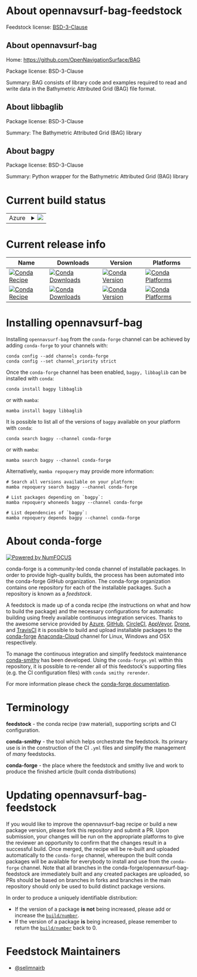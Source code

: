 About opennavsurf-bag-feedstock
===============================

Feedstock license: [BSD-3-Clause](https://github.com/conda-forge/opennavsurf-bag-feedstock/blob/main/LICENSE.txt)


About opennavsurf-bag
---------------------

Home: https://github.com/OpenNavigationSurface/BAG

Package license: BSD-3-Clause

Summary: BAG consists of library code and examples required to read and write data in the Bathymetric Attributed 
Grid (BAG) file format.


About libbaglib
---------------



Package license: BSD-3-Clause

Summary: The Bathymetric Attributed Grid (BAG) library

About bagpy
-----------



Package license: BSD-3-Clause

Summary: Python wrapper for the Bathymetric Attributed Grid (BAG) library

Current build status
====================


<table>
    
  <tr>
    <td>Azure</td>
    <td>
      <details>
        <summary>
          <a href="https://dev.azure.com/conda-forge/feedstock-builds/_build/latest?definitionId=20651&branchName=main">
            <img src="https://dev.azure.com/conda-forge/feedstock-builds/_apis/build/status/opennavsurf-bag-feedstock?branchName=main">
          </a>
        </summary>
        <table>
          <thead><tr><th>Variant</th><th>Status</th></tr></thead>
          <tbody><tr>
              <td>linux_64</td>
              <td>
                <a href="https://dev.azure.com/conda-forge/feedstock-builds/_build/latest?definitionId=20651&branchName=main">
                  <img src="https://dev.azure.com/conda-forge/feedstock-builds/_apis/build/status/opennavsurf-bag-feedstock?branchName=main&jobName=linux&configuration=linux%20linux_64_" alt="variant">
                </a>
              </td>
            </tr><tr>
              <td>osx_64</td>
              <td>
                <a href="https://dev.azure.com/conda-forge/feedstock-builds/_build/latest?definitionId=20651&branchName=main">
                  <img src="https://dev.azure.com/conda-forge/feedstock-builds/_apis/build/status/opennavsurf-bag-feedstock?branchName=main&jobName=osx&configuration=osx%20osx_64_" alt="variant">
                </a>
              </td>
            </tr><tr>
              <td>win_64</td>
              <td>
                <a href="https://dev.azure.com/conda-forge/feedstock-builds/_build/latest?definitionId=20651&branchName=main">
                  <img src="https://dev.azure.com/conda-forge/feedstock-builds/_apis/build/status/opennavsurf-bag-feedstock?branchName=main&jobName=win&configuration=win%20win_64_" alt="variant">
                </a>
              </td>
            </tr>
          </tbody>
        </table>
      </details>
    </td>
  </tr>
</table>

Current release info
====================

| Name | Downloads | Version | Platforms |
| --- | --- | --- | --- |
| [![Conda Recipe](https://img.shields.io/badge/recipe-bagpy-green.svg)](https://anaconda.org/conda-forge/bagpy) | [![Conda Downloads](https://img.shields.io/conda/dn/conda-forge/bagpy.svg)](https://anaconda.org/conda-forge/bagpy) | [![Conda Version](https://img.shields.io/conda/vn/conda-forge/bagpy.svg)](https://anaconda.org/conda-forge/bagpy) | [![Conda Platforms](https://img.shields.io/conda/pn/conda-forge/bagpy.svg)](https://anaconda.org/conda-forge/bagpy) |
| [![Conda Recipe](https://img.shields.io/badge/recipe-libbaglib-green.svg)](https://anaconda.org/conda-forge/libbaglib) | [![Conda Downloads](https://img.shields.io/conda/dn/conda-forge/libbaglib.svg)](https://anaconda.org/conda-forge/libbaglib) | [![Conda Version](https://img.shields.io/conda/vn/conda-forge/libbaglib.svg)](https://anaconda.org/conda-forge/libbaglib) | [![Conda Platforms](https://img.shields.io/conda/pn/conda-forge/libbaglib.svg)](https://anaconda.org/conda-forge/libbaglib) |

Installing opennavsurf-bag
==========================

Installing `opennavsurf-bag` from the `conda-forge` channel can be achieved by adding `conda-forge` to your channels with:

```
conda config --add channels conda-forge
conda config --set channel_priority strict
```

Once the `conda-forge` channel has been enabled, `bagpy, libbaglib` can be installed with `conda`:

```
conda install bagpy libbaglib
```

or with `mamba`:

```
mamba install bagpy libbaglib
```

It is possible to list all of the versions of `bagpy` available on your platform with `conda`:

```
conda search bagpy --channel conda-forge
```

or with `mamba`:

```
mamba search bagpy --channel conda-forge
```

Alternatively, `mamba repoquery` may provide more information:

```
# Search all versions available on your platform:
mamba repoquery search bagpy --channel conda-forge

# List packages depending on `bagpy`:
mamba repoquery whoneeds bagpy --channel conda-forge

# List dependencies of `bagpy`:
mamba repoquery depends bagpy --channel conda-forge
```


About conda-forge
=================

[![Powered by
NumFOCUS](https://img.shields.io/badge/powered%20by-NumFOCUS-orange.svg?style=flat&colorA=E1523D&colorB=007D8A)](https://numfocus.org)

conda-forge is a community-led conda channel of installable packages.
In order to provide high-quality builds, the process has been automated into the
conda-forge GitHub organization. The conda-forge organization contains one repository
for each of the installable packages. Such a repository is known as a *feedstock*.

A feedstock is made up of a conda recipe (the instructions on what and how to build
the package) and the necessary configurations for automatic building using freely
available continuous integration services. Thanks to the awesome service provided by
[Azure](https://azure.microsoft.com/en-us/services/devops/), [GitHub](https://github.com/),
[CircleCI](https://circleci.com/), [AppVeyor](https://www.appveyor.com/),
[Drone](https://cloud.drone.io/welcome), and [TravisCI](https://travis-ci.com/)
it is possible to build and upload installable packages to the
[conda-forge](https://anaconda.org/conda-forge) [Anaconda-Cloud](https://anaconda.org/)
channel for Linux, Windows and OSX respectively.

To manage the continuous integration and simplify feedstock maintenance
[conda-smithy](https://github.com/conda-forge/conda-smithy) has been developed.
Using the ``conda-forge.yml`` within this repository, it is possible to re-render all of
this feedstock's supporting files (e.g. the CI configuration files) with ``conda smithy rerender``.

For more information please check the [conda-forge documentation](https://conda-forge.org/docs/).

Terminology
===========

**feedstock** - the conda recipe (raw material), supporting scripts and CI configuration.

**conda-smithy** - the tool which helps orchestrate the feedstock.
                   Its primary use is in the construction of the CI ``.yml`` files
                   and simplify the management of *many* feedstocks.

**conda-forge** - the place where the feedstock and smithy live and work to
                  produce the finished article (built conda distributions)


Updating opennavsurf-bag-feedstock
==================================

If you would like to improve the opennavsurf-bag recipe or build a new
package version, please fork this repository and submit a PR. Upon submission,
your changes will be run on the appropriate platforms to give the reviewer an
opportunity to confirm that the changes result in a successful build. Once
merged, the recipe will be re-built and uploaded automatically to the
`conda-forge` channel, whereupon the built conda packages will be available for
everybody to install and use from the `conda-forge` channel.
Note that all branches in the conda-forge/opennavsurf-bag-feedstock are
immediately built and any created packages are uploaded, so PRs should be based
on branches in forks and branches in the main repository should only be used to
build distinct package versions.

In order to produce a uniquely identifiable distribution:
 * If the version of a package **is not** being increased, please add or increase
   the [``build/number``](https://docs.conda.io/projects/conda-build/en/latest/resources/define-metadata.html#build-number-and-string).
 * If the version of a package **is** being increased, please remember to return
   the [``build/number``](https://docs.conda.io/projects/conda-build/en/latest/resources/define-metadata.html#build-number-and-string)
   back to 0.

Feedstock Maintainers
=====================

* [@selimnairb](https://github.com/selimnairb/)

